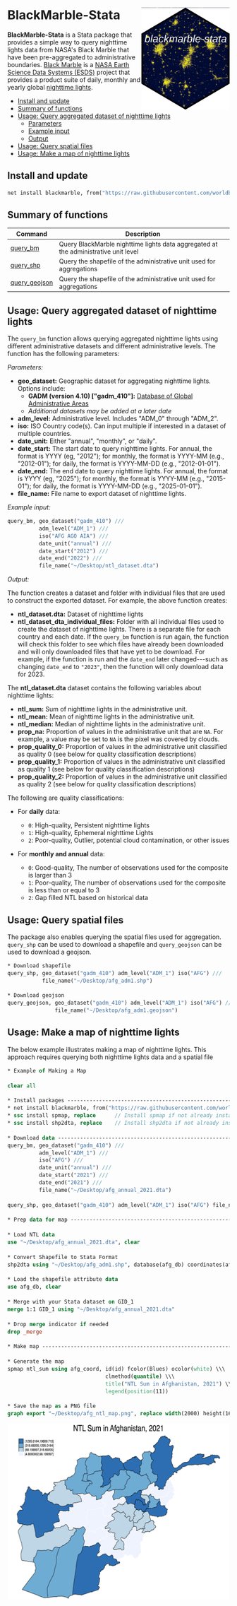 # BlackMarble-Stata <img src="man/figures/logo.png" align="right" width="200" />

**BlackMarble-Stata** is a Stata package that provides a simple way to query nighttime lights data from NASA's Black Marble that have been pre-aggregated to administrative boundaries. [Black Marble](https://blackmarble.gsfc.nasa.gov) is a [NASA Earth Science Data Systems (ESDS)](https://www.earthdata.nasa.gov) project that provides a product suite of daily, monthly and yearly global [nighttime lights](https://www.earthdata.nasa.gov/topics/human-dimensions/nighttime-lights). 

* [Install and update](#install)
* [Summary of functions](#functions)
* [Usage: Query aggregated dataset of nighttime lights](#usage_query_bm)
    * [Parameters](#usage_query_bm_parameters)
    * [Example input](#usage_query_bm_ex_input)
    * [Output](#usage_query_bm_output)
* [Usage: Query spatial files](#usage_query_spatial)
* [Usage: Make a map of nighttime lights](#usage_make_map)

## Install and update <a name="install"></a>

```stata
net install blackmarble, from("https://raw.githubusercontent.com/worldbank/blackmarble-stata/main/src") replace
```

## Summary of functions <a name="functions"></a>

| Command | Description |
| --- | --- |
| [query_bm]() | Query BlackMarble nighttime lights data aggregated at the administrative unit level |
| [query_shp]() | Query the shapefile of the administrative unit used for aggregations |
| [query_geojson]() | Query the shapefile of the administrative unit used for aggregations |

## Usage: Query aggregated dataset of nighttime lights <a name="usage_query_bm"></a>

The `query_bm` function allows querying aggregated nighttime lights using different administrative datasets and different administrative levels. The function has the following parameters:

_Parameters:_ <a name="usage_query_bm_parameters"></a>

* __geo_dataset:__ Geographic dataset for aggregating nighttime lights. Options include:
  - __GADM (version 4.10) ["gadm_410"]:__ [Database of Global Administrative Areas](https://gadm.org/)
  - _Additional datasets may be added at a later date_
* __adm_level:__ Administrative level. Includes "ADM_0" through "ADM_2".
* __iso:__ ISO Country code(s). Can input multiple if interested in a dataset of multiple countries.
* __date_unit:__ Either "annual", "monthly", or "daily".
* __date_start:__ The start date to query nighttime lights. For annual, the format is YYYY (eg, "2012"); for monthly, the format is YYYY-MM (e.g., "2012-01"); for daily, the format is YYYY-MM-DD (e.g., "2012-01-01").
* __date_end:__ The end date to query nighttime lights. For annual, the format is YYYY (eg, "2025"); for monthly, the format is YYYY-MM (e.g., "2015-01"); for daily, the format is YYYY-MM-DD (e.g., "2025-01-01").
* __file_name:__ File name to export dataset of nighttime lights.

_Example input:_ <a name="usage_query_bm_ex_input"></a>

```stata
query_bm, geo_dataset("gadm_410") ///
          adm_level("ADM_1") /// 
          iso("AFG AGO AIA") ///
          date_unit("annual") ///
          date_start("2012") ///
          date_end("2022") ///
          file_name("~/Desktop/ntl_dataset.dta")
```

_Output:_ <a name="usage_query_bm_output"></a>

The function creates a dataset and folder with individual files that are used to construct the exported dataset. For example, the above function creates:

* __ntl_dataset.dta:__ Dataset of nighttime lights
* __ntl_dataset_dta_individual_files:__ Folder with all individual files used to create the dataset of nighttime lights. There is a separate file for each country and each date. If the `query_bm` function is run again, the function will check this folder to see which files have already been downloaded and will only downloaded files that have yet to be download. For example, if the function is run and the `date_end` later changed---such as changing `date_end` to `"2023"`, then the function will only download data for 2023.

The __ntl_dataset.dta__ dataset contains the following variables about nighttime lights:

* __ntl_sum:__ Sum of nighttime lights in the administrative unit.
* __ntl_mean:__ Mean of nighttime lights in the administrative unit.
* __ntl_median:__ Median of nighttime lights in the administrative unit.
* __prop_na:__ Proportion of values in the administrative unit that are `NA`. For example, a value may be set to `NA` is the pixel was covered by clouds.
* __prop_quality_0:__ Proportion of values in the administrative unit classified as quality 0 (see below for quality classification descriptions)
* __prop_quality_1:__ Proportion of values in the administrative unit classified as quality 1 (see below for quality classification descriptions)
* __prop_quality_2:__ Proportion of values in the administrative unit classified as quality 2 (see below for quality classification descriptions)

The following are quality classifications:

* For __daily__ data:
    * `0`: High-quality, Persistent nighttime lights
    * `1`: High-quality, Ephemeral nighttime Lights
    * `2`: Poor-quality, Outlier, potential cloud contamination, or other issues

* For __monthly and annual__ data:
  * `0`: Good-quality, The number of observations used for the composite is larger than 3
  * `1`: Poor-quality, The number of observations used for the composite is less than or equal to 3
  * `2`: Gap filled NTL based on historical data

## Usage: Query spatial files <a name="usage_query_spatial"></a>

The package also enables querying the spatial files used for aggregation. `query_shp` can be used to download a shapefile and `query_geojson` can be used to download a geojson.

```stata
* Download shapefile
query_shp, geo_dataset("gadm_410") adm_level("ADM_1") iso("AFG") ///
           file_name("~/Desktop/afg_adm1.shp")

* Download geojson
query_geojson, geo_dataset("gadm_410") adm_level("ADM_1") iso("AFG") ///
               file_name("~/Desktop/afg_adm1.geojson")
```

## Usage: Make a map of nighttime lights <a name="usage_make_map"></a>

The below example illustrates making a map of nighttime lights. This approach requires querying both nighttime lights data and a spatial file

```stata
* Example of Making a Map

clear all

* Install packages -------------------------------------------------------------
* net install blackmarble, from("https://raw.githubusercontent.com/worldbank/blackmarble-stata/main/src") replace
* ssc install spmap, replace      // Install spmap if not already installed
* ssc install shp2dta, replace    // Install shp2dta if not already installed

* Download data ----------------------------------------------------------------
query_bm, geo_dataset("gadm_410") /// 
          adm_level("ADM_1") ///
          iso("AFG") ///
          date_unit("annual") ///
          date_start("2021") ///
          date_end("2021") ///
          file_name("~/Desktop/afg_annual_2021.dta")
						  
query_shp, geo_dataset("gadm_410") adm_level("ADM_1") iso("AFG") file_name("~/Desktop/afg_adm1.shp")

* Prep data for map ------------------------------------------------------------

* Load NTL data
use "~/Desktop/afg_annual_2021.dta", clear

* Convert Shapefile to Stata Format
shp2dta using "~/Desktop/afg_adm1.shp", database(afg_db) coordinates(afg_coord) genid(id) replace

* Load the shapefile attribute data
use afg_db, clear

* Merge with your Stata dataset on GID_1
merge 1:1 GID_1 using "~/Desktop/afg_annual_2021.dta"

* Drop merge indicator if needed
drop _merge

* Make map ---------------------------------------------------------------------

* Generate the map
spmap ntl_sum using afg_coord, id(id) fcolor(Blues) ocolor(white) \\\
                               clmethod(quantile) \\\
                               title("NTL Sum in Afghanistan, 2021") \\\
                               legend(position(11))
    
* Save the map as a PNG file
graph export "~/Desktop/afg_ntl_map.png", replace width(2000) height(1600)
```

<p align="center">
<img src="man/figures/afg_ntl_map.png" alt="Nighttime Lights Example" width="500"/>
</p>
